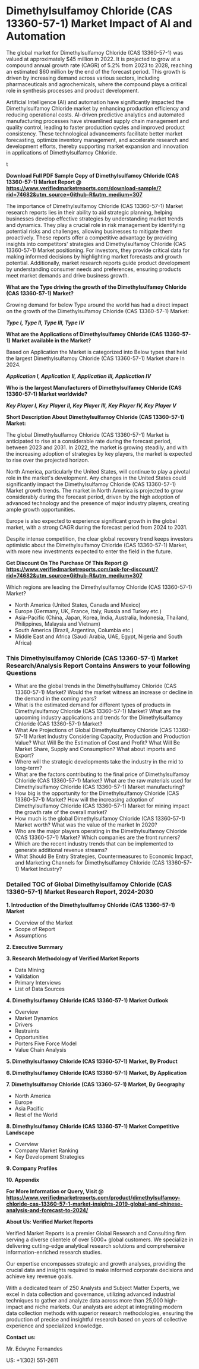 <meta name="title" content="Global Dimethylsulfamoy Chloride (CAS 13360-57-1) Market Impact of AI and Automation"><meta name="description" content="The global market for Dimethylsulfamoy Chloride (CAS 13360-57-1) was valued at approximately $45 million in 2022. It is projected to grow at a compound annual growth r"><meta name="title" content="Dimethylsulfamoy Chloride (CAS 13360-57-1) Market Size, Share, Scope, Trends, Growth, Opportunities, Analysis, Forecast"><h1>Dimethylsulfamoy Chloride (CAS 13360-57-1) Market Impact of AI and Automation</h1><p>The global market for Dimethylsulfamoy Chloride (CAS 13360-57-1) was valued at approximately $45 million in 2022. It is projected to grow at a compound annual growth rate (CAGR) of 5.2% from 2023 to 2028, reaching an estimated $60 million by the end of the forecast period. This growth is driven by increasing demand across various sectors, including pharmaceuticals and agrochemicals, where the compound plays a critical role in synthesis processes and product development.</p><p>Artificial Intelligence (AI) and automation have significantly impacted the Dimethylsulfamoy Chloride market by enhancing production efficiency and reducing operational costs. AI-driven predictive analytics and automated manufacturing processes have streamlined supply chain management and quality control, leading to faster production cycles and improved product consistency. These technological advancements facilitate better market forecasting, optimize inventory management, and accelerate research and development efforts, thereby supporting market expansion and innovation in applications of Dimethylsulfamoy Chloride.</p>t</p><p id="" class=""><strong>Download Full PDF Sample Copy of Dimethylsulfamoy Chloride (CAS 13360-57-1) Market Report @ <a href="https://www.verifiedmarketreports.com/download-sample/?rid=74682&utm_source=Github-R&utm_medium=307" target="_blank">https://www.verifiedmarketreports.com/download-sample/?rid=74682&utm_source=Github-R&utm_medium=307</a></strong></p><p>The importance of&nbsp;Dimethylsulfamoy Chloride (CAS 13360-57-1) Market research reports lies in their ability to aid strategic planning, helping businesses develop effective strategies by understanding market trends and dynamics. They play a crucial role in risk management by identifying potential risks and challenges, allowing businesses to mitigate them proactively. These reports offer a competitive advantage by providing insights into competitors' strategies and Dimethylsulfamoy Chloride (CAS 13360-57-1) Market positioning. For investors, they provide critical data for making informed decisions by highlighting market forecasts and growth potential. Additionally, market research reports guide product development by understanding consumer needs and preferences, ensuring products meet market demands and drive business growth.</p><p><strong>What are the&nbsp;Type driving the growth of the Dimethylsulfamoy Chloride (CAS 13360-57-1) Market?</strong></p><p id="" class="">Growing demand for below Type around the world has had a direct impact on the growth of the Dimethylsulfamoy Chloride (CAS 13360-57-1) Market:</p><em><strong>Type I, Type II, Type III, Type IV</strong></em></p><strong>What are the&nbsp;Applications&nbsp;of Dimethylsulfamoy Chloride (CAS 13360-57-1) Market available in the Market?</strong></p><p id="" class="">Based on Application the Market is categorized into Below types that held the largest Dimethylsulfamoy Chloride (CAS 13360-57-1) Market share In 2024.</p><em><strong>Application I, Application II, Application III, Application IV</strong></em></p><strong>Who is the largest Manufacturers of Dimethylsulfamoy Chloride (CAS 13360-57-1) Market worldwide?</strong></p><p><em><strong>Key Player I, Key Player II, Key Player III, Key Player IV, Key Player V</strong></em></p><p id="" class=""><strong>Short Description About Dimethylsulfamoy Chloride (CAS 13360-57-1) Market:</strong></p><p>The global Dimethylsulfamoy Chloride (CAS 13360-57-1) Market is anticipated to rise at a considerable rate during the forecast period, between 2023 and 2031. In 2022, the market is growing steadily, and with the increasing adoption of strategies by key players, the market is expected to rise over the projected horizon.</p><p>North America, particularly the United States, will continue to play a pivotal role in the market's development. Any changes in the United States could significantly impact the Dimethylsulfamoy Chloride (CAS 13360-57-1) Market growth trends. The market in North America is projected to grow considerably during the forecast period, driven by the high adoption of advanced technology and the presence of major industry players, creating ample growth opportunities.</p><p>Europe is also expected to experience significant growth in the global market, with a strong CAGR during the forecast period from 2024 to 2031.</p><p>Despite intense competition, the clear global recovery trend keeps investors optimistic about the Dimethylsulfamoy Chloride (CAS 13360-57-1) Market, with more new investments expected to enter the field in the future.</p><p id="" class=""><strong>Get Discount On The Purchase Of This Report @ <a href="https://www.verifiedmarketreports.com/ask-for-discount/?rid=74682&utm_source=Github-R&utm_medium=307" target="_blank">https://www.verifiedmarketreports.com/ask-for-discount/?rid=74682&utm_source=Github-R&utm_medium=307</a></strong></p>Which regions are leading the Dimethylsulfamoy Chloride (CAS 13360-57-1) Market?</p><ul><li>North America (United States, Canada and Mexico)</li><li>Europe (Germany, UK, France, Italy, Russia and Turkey etc.)</li><li>Asia-Pacific (China, Japan, Korea, India, Australia, Indonesia, Thailand, Philippines, Malaysia and Vietnam)</li><li>South America (Brazil, Argentina, Columbia etc.)</li><li>Middle East and Africa (Saudi Arabia, UAE, Egypt, Nigeria and South Africa)</li></ul><h3 id="" class="">This Dimethylsulfamoy Chloride (CAS 13360-57-1) Market Research/Analysis Report Contains Answers to your following Questions</h3><ul><li>What are the global trends in the Dimethylsulfamoy Chloride (CAS 13360-57-1) Market? Would the market witness an increase or decline in the demand in the coming years?</li><li>What is the estimated demand for different types of products in Dimethylsulfamoy Chloride (CAS 13360-57-1) Market? What are the upcoming industry applications and trends for the Dimethylsulfamoy Chloride (CAS 13360-57-1) Market?</li><li>What Are Projections of Global Dimethylsulfamoy Chloride (CAS 13360-57-1) Market Industry Considering Capacity, Production and Production Value? What Will Be the Estimation of Cost and Profit? What Will Be Market Share, Supply and Consumption? What about imports and Export?</li><li>Where will the strategic developments take the industry in the mid to long-term?</li><li>What are the factors contributing to the final price of Dimethylsulfamoy Chloride (CAS 13360-57-1) Market? What are the raw materials used for Dimethylsulfamoy Chloride (CAS 13360-57-1) Market manufacturing?</li><li>How big is the opportunity for the Dimethylsulfamoy Chloride (CAS 13360-57-1) Market? How will the increasing adoption of Dimethylsulfamoy Chloride (CAS 13360-57-1) Market for mining impact the growth rate of the overall market?</li><li>How much is the global Dimethylsulfamoy Chloride (CAS 13360-57-1) Market worth? What was the value of the market In 2020?</li><li>Who are the major players operating in the Dimethylsulfamoy Chloride (CAS 13360-57-1) Market? Which companies are the front runners?</li><li>Which are the recent industry trends that can be implemented to generate additional revenue streams?</li><li>What Should Be Entry Strategies, Countermeasures to Economic Impact, and Marketing Channels for Dimethylsulfamoy Chloride (CAS 13360-57-1) Market Industry?</li></ul><h3 id="" class="">Detailed TOC of Global Dimethylsulfamoy Chloride (CAS 13360-57-1) Market Research Report, 2024-2030</h3><p id="" class=""><strong>1. Introduction of the Dimethylsulfamoy Chloride (CAS 13360-57-1) Market</strong></p><ul><li>Overview of the Market</li><li>Scope of Report</li><li>Assumptions</li></ul><p id="" class=""><strong>2. Executive Summary</strong></p><p id="" class=""><strong>3. Research Methodology of Verified Market Reports</strong></p><ul><li>Data Mining</li><li>Validation</li><li>Primary Interviews</li><li>List of Data Sources</li></ul><p id="" class=""><strong>4. Dimethylsulfamoy Chloride (CAS 13360-57-1) Market Outlook</strong></p><ul><li>Overview</li><li>Market Dynamics</li><li>Drivers</li><li>Restraints</li><li>Opportunities</li><li>Porters Five Force Model</li><li>Value Chain Analysis</li></ul><p id="" class=""><strong>5. Dimethylsulfamoy Chloride (CAS 13360-57-1) Market, By Product</strong></p><p id="" class=""><strong>6. Dimethylsulfamoy Chloride (CAS 13360-57-1) Market, By Application</strong></p><p id="" class=""><strong>7. Dimethylsulfamoy Chloride (CAS 13360-57-1) Market, By Geography</strong></p><ul><li>North America</li><li>Europe</li><li>Asia Pacific</li><li>Rest of the World</li></ul><p id="" class=""><strong>8. Dimethylsulfamoy Chloride (CAS 13360-57-1) Market Competitive Landscape</strong></p><ul><li>Overview</li><li>Company Market Ranking</li><li>Key Development Strategies</li></ul><p id="" class=""><strong>9. Company Profiles</strong></p><p id="" class=""><strong>10. Appendix</strong></p><p id="" class=""><strong>For More Information or Query, Visit @ <a href="https://www.verifiedmarketreports.com/product/dimethylsulfamoy-chloride-cas-13360-57-1-market-insights-2019-global-and-chinese-analysis-and-forecast-to-2024/" target="_blank">https://www.verifiedmarketreports.com/product/dimethylsulfamoy-chloride-cas-13360-57-1-market-insights-2019-global-and-chinese-analysis-and-forecast-to-2024/</a></strong></p><p id="" class=""><strong>About Us: Verified Market Reports</strong></p><p id="" class="">Verified Market Reports is a premier Global Research and Consulting firm serving a diverse clientele of over 5000+ global customers. We specialize in delivering cutting-edge analytical research solutions and comprehensive information-enriched research studies.</p><p id="" class="">Our expertise encompasses strategic and growth analyses, providing the crucial data and insights required to make informed corporate decisions and achieve key revenue goals.</p><p id="" class="">With a dedicated team of 250 Analysts and Subject Matter Experts, we excel in data collection and governance, utilizing advanced industrial techniques to gather and analyze data across more than 25,000 high-impact and niche markets. Our analysts are adept at integrating modern data collection methods with superior research methodologies, ensuring the production of precise and insightful research based on years of collective experience and specialized knowledge.</p><p id="" class=""><strong>Contact us:</strong></p><p id="" class="">Mr. Edwyne Fernandes</p><p id="" class="">US: +1(302) 551-2611</p>